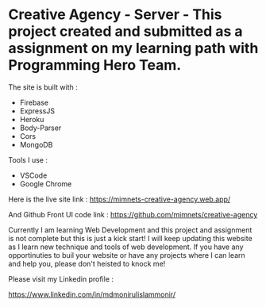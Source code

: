 # Creative Agency - Server - This project created and submitted as a assignment on my learning path with Programming Hero Team.

The site is built with :

* Firebase
* ExpressJS
* Heroku
* Body-Parser
* Cors
* MongoDB

Tools I use :
* VSCode
* Google Chrome

Here is the live site link : https://mimnets-creative-agency.web.app/

And Github Front UI code link : https://github.com/mimnets/creative-agency

Currently I am learning Web Development and this project and assignment is not complete but this is just a kick start!
I will keep updating this website as I learn new technique and tools of web development. 
If you have any opportinuties to buil your website or have any projects where I can learn and help you, please don't heisted to knock me!

Please visit my Linkedin profile :

https://www.linkedin.com/in/mdmonirulislammonir/
